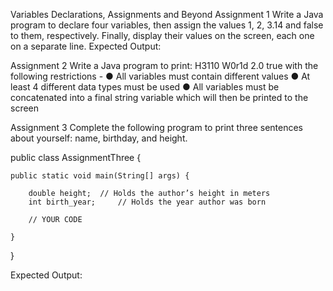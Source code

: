 Variables
Declarations, Assignments and Beyond
Assignment 1
Write a Java program to declare four variables, then assign the values 1, 2, 3.14 and false to them, respectively. 
Finally, display their values on the screen, each one on a separate line. 
Expected Output:

 

Assignment 2
Write a Java program to print: H3110 W0r1d 2.0 true with the following restrictions - 
●	All variables must contain different values 
●	At least 4 different data types must be used
●	All variables must be concatenated into a final string variable which will then be printed to the screen 

Assignment 3
Complete the following program to print three sentences about yourself: name, birthday, and height.

public class AssignmentThree {
	
	public static void main(String[] args) {

		double height; 	// Holds the author’s height in meters 
		int birth_year;		// Holds the year author was born 

		// YOUR CODE		
		
	}
}

Expected Output:

